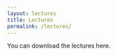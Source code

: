 ```yaml
---
layout: lectures
title: Lectures
permalink: /lectures/
---
```

You can download the lectures here. 

